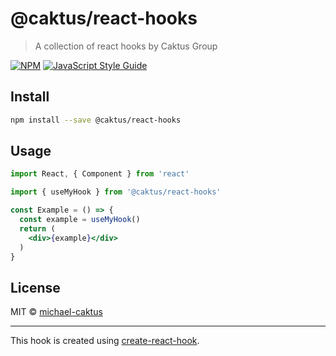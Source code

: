# @caktus/react-hooks

> A collection of react hooks by Caktus Group

[![NPM](https://img.shields.io/npm/v/@caktus/react-hooks.svg)](https://www.npmjs.com/package/@caktus/react-hooks) [![JavaScript Style Guide](https://img.shields.io/badge/code_style-standard-brightgreen.svg)](https://standardjs.com)

## Install

```bash
npm install --save @caktus/react-hooks
```

## Usage

```jsx
import React, { Component } from 'react'

import { useMyHook } from '@caktus/react-hooks'

const Example = () => {
  const example = useMyHook()
  return (
    <div>{example}</div>
  )
}
```

## License

MIT © [michael-caktus](https://github.com/michael-caktus)

---

This hook is created using [create-react-hook](https://github.com/hermanya/create-react-hook).
